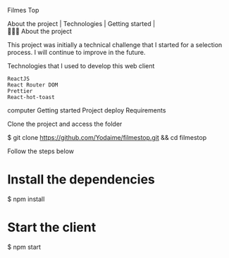 
Filmes Top

About the project   |    Technologies   |    Getting started   |   
👨🏻‍💻 About the project

This project was initially a technical challenge that I started for a selection process. I will continue to improve in the future.

Technologies that I used to develop this web client

    ReactJS
    React Router DOM
    Prettier
    React-hot-toast

computer Getting started
Project deploy
Requirements

Clone the project and access the folder

$ git clone https://github.com/Yodaime/filmestop.git && cd filmestop

Follow the steps below

# Install the dependencies
$ npm install

# Start the client
$ npm start
